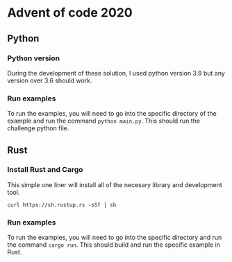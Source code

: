 # Advent of code 2020

## Python
### Python version
During the development of these solution, I used python version 3.9 but any version over 3.6 should work.
### Run examples
To run the examples, you will need to go into the specific directory of the example and run the command `python main.py`. This should run the challenge python file.

## Rust
### Install Rust and Cargo
This simple one liner will install all of the necesary library and development tool.

```curl https://sh.rustup.rs -sSf | sh```

### Run examples
To run the examples, you will need to go into the specific directory and run the command `cargo run`. This should build and run the specific example in Rust.